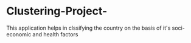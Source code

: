 # Clustering-Project-
This application helps in clssifying the country on the basis of it's soci-economic and health factors
